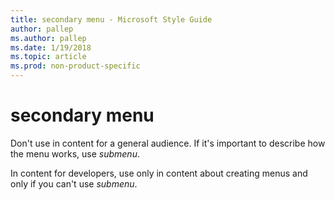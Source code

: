 ```yaml
---
title: secondary menu - Microsoft Style Guide
author: pallep
ms.author: pallep
ms.date: 1/19/2018
ms.topic: article
ms.prod: non-product-specific
---
```


# secondary menu

Don't use in content for a general audience. If it's important to describe how the menu works, use *submenu*.

In content for developers, use only in content about creating menus and only if you can't use *submenu*. 
